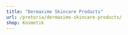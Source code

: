 ```yaml
---
title: "Dermaxime Skincare Products"
url: /pretoria/dermaxime-skincare-products/
shop: Kosmetik
---
```

